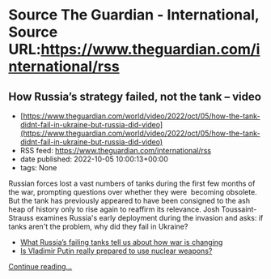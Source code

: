 # Source The Guardian - International, Source URL:https://www.theguardian.com/international/rss

## How Russia’s strategy failed, not the tank – video
 - [https://www.theguardian.com/world/video/2022/oct/05/how-the-tank-didnt-fail-in-ukraine-but-russia-did-video](https://www.theguardian.com/world/video/2022/oct/05/how-the-tank-didnt-fail-in-ukraine-but-russia-did-video)
 - RSS feed: https://www.theguardian.com/international/rss
 - date published: 2022-10-05 10:00:13+00:00
 - tags: None

<p>Russian forces lost a vast 
numbers of tanks during the first few months of the war, prompting questions over whether they were&nbsp; becoming obsolete. But the tank has previously appeared to have been consigned to the ash heap of 
history only to rise again to reaffirm its 
relevance. Josh Toussaint-Strauss examines Russia's early deployment during the invasion and asks: if tanks aren't the problem, why did they fail in Ukraine?</p><ul><li><a href="https://www.theguardian.com/world/2022/may/31/tuesday-briefing-russian-tanks-ukraine">What Russia’s failing tanks tell us about how war is changing</a></li><li><a href="https://www.theguardian.com/news/audio/2022/oct/05/is-vladimir-putin-really-prepared-to-use-nuclear-weapons-podcast">Is Vladimir Putin really prepared to use nuclear weapons?</a></li></ul> <a href="https://www.theguardian.com/world/video/2022/oct/05/how-the-tank-didnt-fail-in-ukraine-but-russia-did-video">Continue reading...</a>

